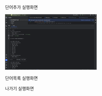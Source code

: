 단어추가 실행화면

<img src="https://github.com/EastBean/WordMasterProject/blob/main/screenshots/%E1%84%83%E1%85%A1%E1%86%AB%E1%84%8B%E1%85%A5%E1%84%8E%E1%85%AE%E1%84%80%E1%85%A1-22200733.png?raw=true" width='300'>

단어목록 실행화면

나가기 실행화면
